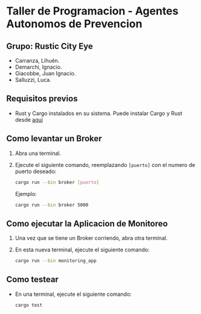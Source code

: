 # Taller de Programacion - Agentes Autonomos de Prevencion

## Grupo: Rustic City Eye
- Carranza, Lihuén.
- Demarchi, Ignacio.
- Giacobbe, Juan Ignacio.
- Salluzzi, Luca.

## Requisitos previos
- Rust y Cargo instalados en su sistema. Puede instalar Cargo y Rust desde [aqui](https://www.rust-lang.org/tools/install)

## Como levantar un Broker
1. Abra una terminal.
2. Ejecute el siguiente comando, reemplazando `[puerto]` con el numero de puerto deseado:

    ```sh
    cargo run --bin broker [puerto]
    ```

    Ejemplo:

    ```sh
    cargo run --bin broker 5000
    ```
## Como ejecutar la Aplicacion de Monitoreo
1. Una vez que se tiene un Broker corriendo, abra otra terminal.
2. En esta nueva terminal, ejecute el siguiente comando:

    ```sh
    cargo run --bin monitoring_app
    ```




## Como testear
- En una terminal, ejecute el siguiente comando:

    ```sh
    cargo test
    ```
